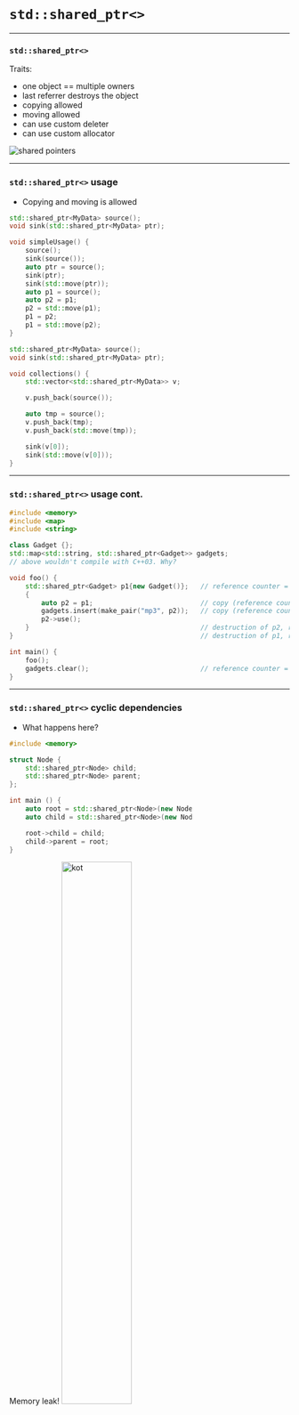 ﻿<!-- .slide: data-background="#111111" -->

# `std::shared_ptr<>`

___

### `std::shared_ptr<>`

Traits:

* <!-- .element: class="fragment fade-in" --> one object == multiple owners
* <!-- .element: class="fragment fade-in" --> last referrer destroys the object
* <!-- .element: class="fragment fade-in" --> copying allowed
* <!-- .element: class="fragment fade-in" --> moving allowed
* <!-- .element: class="fragment fade-in" --> can use custom deleter
* <!-- .element: class="fragment fade-in" --> can use custom allocator

<img data-src="img/sharedptr1inverted.png" alt="shared pointers" class="plain fragment fade-in">

___
<!-- .slide: style="font-size: 0.85em" -->

### `std::shared_ptr<>` usage

* Copying and moving is allowed

<div class="multicolumn">
<div class="col">

```cpp
std::shared_ptr<MyData> source();
void sink(std::shared_ptr<MyData> ptr);

void simpleUsage() {
    source();
    sink(source());
    auto ptr = source();
    sink(ptr);
    sink(std::move(ptr));
    auto p1 = source();
    auto p2 = p1;
    p2 = std::move(p1);
    p1 = p2;
    p1 = std::move(p2);
}

```

</div>

<div class="col">

```cpp
std::shared_ptr<MyData> source();
void sink(std::shared_ptr<MyData> ptr);

void collections() {
    std::vector<std::shared_ptr<MyData>> v;

    v.push_back(source());

    auto tmp = source();
    v.push_back(tmp);
    v.push_back(std::move(tmp));

    sink(v[0]);
    sink(std::move(v[0]));
}
```

</div>

___
<!-- .slide: style="font-size: 0.85em" -->

### `std::shared_ptr<>` usage cont.

```cpp
#include <memory>
#include <map>
#include <string>

class Gadget {};
std::map<std::string, std::shared_ptr<Gadget>> gadgets;
// above wouldn't compile with C++03. Why?

void foo() {
    std::shared_ptr<Gadget> p1{new Gadget()};   // reference counter = 1
    {
        auto p2 = p1;                           // copy (reference counter == 2)
        gadgets.insert(make_pair("mp3", p2));   // copy (reference counter == 3)
        p2->use();
    }                                           // destruction of p2, reference counter = 2
}                                               // destruction of p1, reference counter = 1

int main() {
    foo();
    gadgets.clear();                            // reference counter = 0 - gadget is removed
}
```

___

### `std::shared_ptr<>` cyclic dependencies

* What happens here?

<div class="multicolumn" style="position: relative">
<div class="col" style="width: 65%; flex: none">

```cpp
#include <memory>

struct Node {
    std::shared_ptr<Node> child;
    std::shared_ptr<Node> parent;
};

int main () {
    auto root = std::shared_ptr<Node>(new Node);
    auto child = std::shared_ptr<Node>(new Node);

    root->child = child;
    child->parent = root;
}


```

</div>

<div class="col fragment fade-in">
    Memory leak!
    <img data-src="img/kot.jpg" alt="kot" class="plain" style="height: 50%">

</div>

